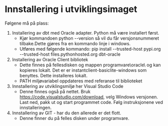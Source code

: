 # Innstallering i utviklingsimaget


Følgene må på plass:

1. Installering av dbt med Oracle adapter. Python må være installert først.
   - Kjør kommandoen python --version så vil du får versjonsnummeret tilbake.Dette gjøres fra en kommando linje i windows.
   - Utføres med følgende kommando: pip install --trusted-host pypi.org --trusted-host  files.pythonhosted.org dbt-oracle
2. Installering av Oracle Client bibliotek
   - Dette finnes på fellesdisken og mappen programvare\oracle\ og kan kopieres lokalt. Det er er instantclient-basiclite-windows som benyttes. Dette installeres lokalt.
   - PATH miljøvariabel oppdateres med referanse til biblioteket
3. Innstallering av utviklingsmiljø her Visual Studio Code
   - Denne finnes også på nettet. Bruk https://code.visualstudio.com/download, velg Windows versjonen. Last ned, pakk ut og start programmet code. Følg instruksjonene ved innstalleringen.
3. Innstallering av GIT - har du den allerede er det flott.
   - Denne finner du på felles disken under programvare. 
  





 
